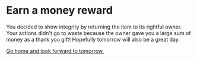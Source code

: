 # Earn a money reward

You decided to show integrity by returning the item to its rightful owner. Your actions didn't go to waste because the owner gave you a large sum of money as a thank you gift! Hopefully tomorrow will also be a great day.

[Go home and look forward to tomorrow.](../notification.md)
